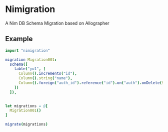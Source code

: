 # Nimigration

A Nim DB Schema Migration based on Allographer

## Example

```nim
import "nimigration"

migration Migration001:
  schema([
    table("yo1", [
      Column().increments("id"),
      Column().string("name"),
      Column().foreign("auth_id").reference("id").on("auth").onDelete(SET_NULL)
    ])
  ]),
  

let migrations = @[
  Migration001()
]

migrate(migrations)
```